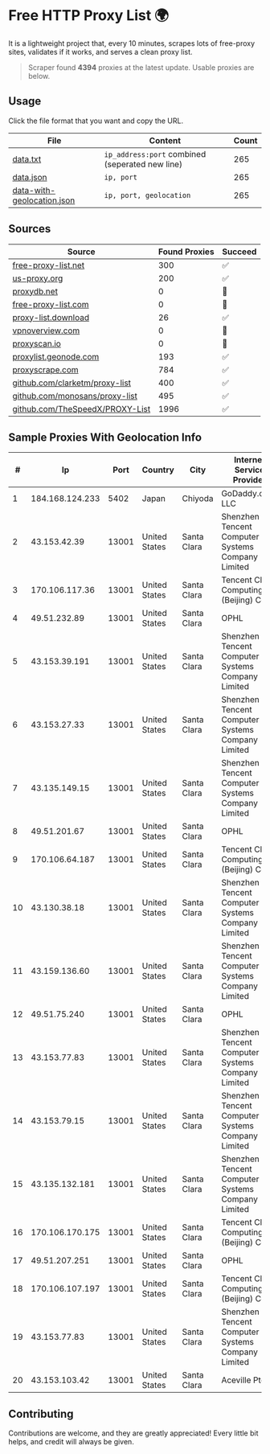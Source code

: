 
# Free HTTP Proxy List 🌍

It is a lightweight project that, every 10 minutes, scrapes lots of free-proxy sites, validates if it works, and serves a clean proxy list.


> Scraper found **4394** proxies at the latest update. Usable proxies are below.

## Usage

Click the file format that you want and copy the URL.


|File|Content|Count|
|----|-------|-----|
|[data.txt](https://raw.githubusercontent.com/themiralay/Proxy-List-World/master/data.txt)|`ip_address:port` combined (seperated new line)|265|
|[data.json](https://raw.githubusercontent.com/themiralay/Proxy-List-World/master/data.json)|`ip, port`|265|
|[data-with-geolocation.json](https://raw.githubusercontent.com/themiralay/Proxy-List-World/master/data-with-geolocation.json)|`ip, port, geolocation`|265|

## Sources

|Source|Found Proxies|Succeed|
|------|-------------|-------|
|[free-proxy-list.net](https://free-proxy-list.net)|300|✅|
|[us-proxy.org](https://www.us-proxy.org)|200|✅|
|[proxydb.net](http://proxydb.net)|0|🚫|
|[free-proxy-list.com](https://free-proxy-list.com/?page=&port=&type%5B%5D=http&type%5B%5D=https&up_time=0&search=Search)|0|🚫|
|[proxy-list.download](https://www.proxy-list.download/HTTP)|26|✅|
|[vpnoverview.com](https://vpnoverview.com/privacy/anonymous-browsing/free-proxy-servers)|0|🚫|
|[proxyscan.io](https://www.proxyscan.io)|0|🚫|
|[proxylist.geonode.com](https://proxylist.geonode.com/api/proxy-list?limit=300&page=1&sort_by=lastChecked&sort_type=desc&protocols=http,https)|193|✅|
|[proxyscrape.com](https://api.proxyscrape.com/v2/?request=displayproxies&protocol=http&timeout=10000&country=all&ssl=all&anonymity=all)|784|✅|
|[github.com/clarketm/proxy-list](https://raw.githubusercontent.com/clarketm/proxy-list/master/proxy-list-raw.txt)|400|✅|
|[github.com/monosans/proxy-list](https://raw.githubusercontent.com/monosans/proxy-list/main/proxies/http.txt)|495|✅|
|[github.com/TheSpeedX/PROXY-List](https://raw.githubusercontent.com/TheSpeedX/PROXY-List/master/http.txt)|1996|✅|


## Sample Proxies With Geolocation Info

|#|Ip|Port|Country|City|Internet Service Provider|
|-|--|----|-------|----|-------------------------|
|1|184.168.124.233|5402|Japan|Chiyoda|GoDaddy.com, LLC|
|2|43.153.42.39|13001|United States|Santa Clara|Shenzhen Tencent Computer Systems Company Limited|
|3|170.106.117.36|13001|United States|Santa Clara|Tencent Cloud Computing (Beijing) Co|
|4|49.51.232.89|13001|United States|Santa Clara|OPHL|
|5|43.153.39.191|13001|United States|Santa Clara|Shenzhen Tencent Computer Systems Company Limited|
|6|43.153.27.33|13001|United States|Santa Clara|Shenzhen Tencent Computer Systems Company Limited|
|7|43.135.149.15|13001|United States|Santa Clara|Shenzhen Tencent Computer Systems Company Limited|
|8|49.51.201.67|13001|United States|Santa Clara|OPHL|
|9|170.106.64.187|13001|United States|Santa Clara|Tencent Cloud Computing (Beijing) Co|
|10|43.130.38.18|13001|United States|Santa Clara|Shenzhen Tencent Computer Systems Company Limited|
|11|43.159.136.60|13001|United States|Santa Clara|Shenzhen Tencent Computer Systems Company Limited|
|12|49.51.75.240|13001|United States|Santa Clara|OPHL|
|13|43.153.77.83|13001|United States|Santa Clara|Shenzhen Tencent Computer Systems Company Limited|
|14|43.153.79.15|13001|United States|Santa Clara|Shenzhen Tencent Computer Systems Company Limited|
|15|43.135.132.181|13001|United States|Santa Clara|Shenzhen Tencent Computer Systems Company Limited|
|16|170.106.170.175|13001|United States|Santa Clara|Tencent Cloud Computing (Beijing) Co|
|17|49.51.207.251|13001|United States|Santa Clara|OPHL|
|18|170.106.107.197|13001|United States|Santa Clara|Tencent Cloud Computing (Beijing) Co|
|19|43.153.77.83|13001|United States|Santa Clara|Shenzhen Tencent Computer Systems Company Limited|
|20|43.153.103.42|13001|United States|Santa Clara|Aceville Pte.ltd|



## Contributing

Contributions are welcome, and they are greatly appreciated! Every
little bit helps, and credit will always be given.

